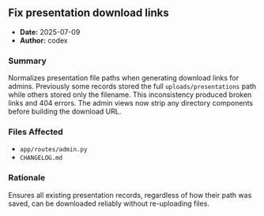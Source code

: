 ## Fix presentation download links

- **Date:** 2025-07-09
- **Author:** codex

### Summary
Normalizes presentation file paths when generating download links for admins. Previously some records stored the full `uploads/presentations` path while others stored only the filename. This inconsistency produced broken links and 404 errors. The admin views now strip any directory components before building the download URL.

### Files Affected
- `app/routes/admin.py`
- `CHANGELOG.md`

### Rationale
Ensures all existing presentation records, regardless of how their path was saved, can be downloaded reliably without re-uploading files.
